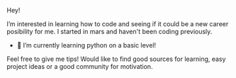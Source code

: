 Hey!

I’m interested in learning how to code and seeing if it could be a new career posibility for me.
I started in mars and haven't been coding previously. 

- 🌱 I’m currently learning python on a basic level! 

Feel free to give me tips! Would like to find good sources for learning, easy project ideas or a good community for motivation. 
<!---
Bubbelbad/Bubbelbad is a ✨ special ✨ repository because its `README.md` (this file) appears on your GitHub profile.
You can click the Preview link to take a look at your changes.
--->
